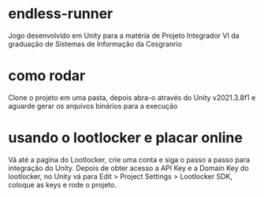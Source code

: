 # endless-runner
Jogo desenvolvido em Unity para a matéria de Projeto Integrador VI da graduação de Sistemas de Informação da Cesgranrio

# como rodar
Clone o projeto em uma pasta, depois abra-o através do Unity v2021.3.8f1 e aguarde gerar os arquivos binários para a execução

# usando o lootlocker e placar online
Vá até a pagina do Lootlocker, crie uma conta e siga o passo a passo para integração do Unity.
Depois de obter acesso a API Key e a Domain Key do lootlocker, no Unity vá para Edit > Project Settings > Lootlocker SDK, coloque as keys e rode o projeto.
